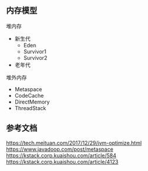 ## 内存模型
堆内存
- 新生代
  - Eden
  - Survivor1
  - Survivor2
- 老年代

堆外内存
- Metaspace
- CodeCache
- DirectMemory
- ThreadStack

## 参考文档
https://tech.meituan.com/2017/12/29/jvm-optimize.html  
https://www.javadoop.com/post/metaspace
https://kstack.corp.kuaishou.com/article/584
https://kstack.corp.kuaishou.com/article/4123
